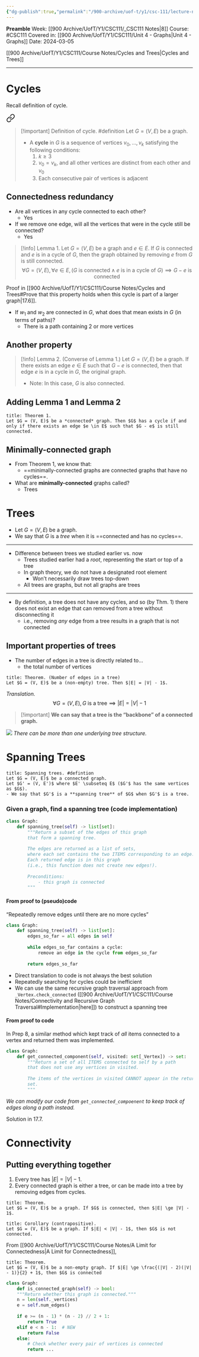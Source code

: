 ```yaml
---
{"dg-publish":true,"permalink":"/900-archive/uof-t/y1/csc-111/lecture-notes/week-8-lecture/","created":"2024-03-05T12:21:50.628-08:00","updated":"2024-03-10T18:48:43.938-07:00"}
---
```


**Preamble**
Week: [[900 Archive/UofT/Y1/CSC111/_CSC111 Notes\|8]]
Course: #CSC111
Covered in: [[900 Archive/UofT/Y1/CSC111/Unit 4 - Graphs\|Unit 4 - Graphs]]
Date: 2024-03-05

[[900 Archive/UofT/Y1/CSC111/Course Notes/Cycles and Trees\|Cycles and Trees]]

---
# Cycles

Recall definition of cycle.


<div class="transclusion internal-embed is-loaded"><a class="markdown-embed-link" href="/900-archive/uof-t/y1/csc-111/course-notes/cycles-and-trees/#992153" aria-label="Open link"><svg xmlns="http://www.w3.org/2000/svg" width="24" height="24" viewBox="0 0 24 24" fill="none" stroke="currentColor" stroke-width="2" stroke-linecap="round" stroke-linejoin="round" class="svg-icon lucide-link"><path d="M10 13a5 5 0 0 0 7.54.54l3-3a5 5 0 0 0-7.07-7.07l-1.72 1.71"></path><path d="M14 11a5 5 0 0 0-7.54-.54l-3 3a5 5 0 0 0 7.07 7.07l1.71-1.71"></path></svg></a><div class="markdown-embed">



> [!important] Definition of cycle. #definition 
> Let $G = (V, E)$ be a graph.
> - A **cycle** in $G$ is a sequence of vertices $v_{0}, \dots, v_{k}$ satisfying the following conditions:
> 	1. $k \ge 3$
> 	2. $v_{0} = v_{k}$, and all other vertices are distinct from each other and $v_{0}$
> 	3. Each consecutive pair of vertices is adjacent

</div></div>


## Connectedness redundancy

- Are all vertices in any cycle connected to each other?
    - Yes
- If we remove one edge, will all the vertices that were in the cycle still be connected?
    - Yes

> [!info] Lemma 1.
> Let $G = (V, E)$ be a graph and $e \in E$.
> If $G$ is connected and $e$ is in a cycle of $G$, then the graph obtained by removing $e$ from $G$ is still connected.
> $$\forall G = (V, E), \forall e \in E, (G \text{ is connected} \; \land \; e \text{ is in a cycle of } G) \implies G - e \text{ is connected}$$

Proof in [[900 Archive/UofT/Y1/CSC111/Course Notes/Cycles and Trees#Prove that this property holds when this cycle is part of a larger graph\|17.6]].

- If $w_1$ and $w_2$ are connected in $G$, what does that mean exists in $G$ (in terms of paths)?
    - There is a path containing 2 or more vertices

## Another property

> [!info] Lemma 2. (Converse of Lemma 1.)
> Let $G = (V, E)$ be a graph. If there exists an edge $e \in E$ such that $G-e$ is connected, then that edge $e$ is in a cycle in $G$, the original graph.
> - Note: In this case, $G$ is also connected.

## Adding Lemma 1 and Lemma 2

```ad-thm
title: Theorem 1.
Let $G = (V, E)$ be a *connected* graph. Then $G$ has a cycle if and only if there exists an edge $e \in E$ such that $G - e$ is still connected.

```

## Minimally-connected graph

- From Theorem 1, we know that:
    - ==minimally-connected graphs are connected graphs that have no cycles==.
- What are **minimally-connected** graphs called?
    - Trees

# Trees

- Let $G = (V, E)$ be a graph.
- We say that $G$ is a *tree* when it is ==connected and has no cycles==.
---
- Difference between trees we studied earlier vs. now
    - Trees studied earlier had a *root*, representing the start or top of a tree
    - In graph theory, we do not have a designated root element
        - Won’t necessarily draw trees top-down
    - All trees are graphs, but not all graphs are trees
---
- By definition, a tree does not have any cycles, and so (by Thm. 1) there does not exist an edge that can removed from a tree without disconnecting it
    - i.e., removing *any* edge from a tree results in a graph that is not connected

## Important properties of trees

- The number of edges in a tree is directly related to…
    - the total number of vertices

```ad-thm
title: Theorem. (Number of edges in a tree)
Let $G = (V, E)$ be a (non-empty) tree. Then $|E| = |V| - 1$.

```

*Translation.*
$$\forall G = (V, E), G \text{ is a tree} \implies |E| = |V| - 1$$
> [!important] **We can say that a tree is the “backbone” of a connected graph.**

![](https://i.imgur.com/MVCnME6.png)
*There can be more than one underlying tree structure.*

# Spanning Trees

```ad-def
title: Spanning trees. #defintion
Let $G = (V, E)$ be a connected graph.
Let $G' = (V, E')$ where $E' \subseteq E$ ($G'$ has the same vertices as $G$).
- We say that $G'$ is a **spanning tree** of $G$ when $G'$ is a tree.

```

### Given a graph, find a spanning tree (code implementation)

```python
class Graph:
    def spanning_tree(self) -> list[set]:
        """Return a subset of the edges of this graph
        that form a spanning tree.
        
        The edges are returned as a list of sets,
        where each set contains the two ITEMS corresponding to an edge.
        Each returned edge is in this graph
        (i.e., this function does not create new edges!).
        
        Preconditions:
            - this graph is connected
        """
```

#### From proof to (pseudo)code
“Repeatedly remove edges until there are no more cycles”
```python
class Graph:
    def spanning_tree(self) -> list[set]:
        edges_so_far = all edges in self
        
        while edges_so_far contains a cycle:
            remove an edge in the cycle from edges_so_far
        
        return edges_so_far
```
- Direct translation to code is not always the best solution
- Repeatedly searching for cycles could be inefficient
- We can use the same recursive graph traversal approach from `_Vertex.check_connected` ([[900 Archive/UofT/Y1/CSC111/Course Notes/Connectivity and Recursive Graph Traversal#Implementation\|here]]) to construct a spanning tree
#### From proof to code

In Prep 8, a similar method which kept track of *all* items connected to a vertex and returned them was implemented.

```python
class Graph:
    def get_connected_component(self, visited: set[_Vertex]) -> set:
        """Return a set of all ITEMS connected to self by a path
        that does not use any vertices in visited.
        
        The items of the vertices in visited CANNOT appear in the returned
        set.
        """
```
*We can modify our code from `get_connected_compoenent` to keep track of edges along a path instead.*

Solution in 17.7.

# Connectivity

## Putting everything together

1. Every tree has $|E| = |V| - 1$.
2. Every connected graph is either a tree, or can be made into a tree by removing edges from cycles.

```ad-thm
title: Theorem.
Let $G = (V, E)$ be a graph. If $G$ is connected, then $|E| \ge |V| - 1$.
```

```ad-thm
title: Corollary (contrapositive).
Let $G = (V, E)$ be a graph. If $|E| < |V| - 1$, then $G$ is not connected.

```

From [[900 Archive/UofT/Y1/CSC111/Course Notes/A Limit for Connectedness\|A Limit for Connectedness]],
```ad-thm
title: Theorem.
Let $G = (V, E)$ be a non-empty graph. If $|E| \ge \frac{(|V| - 2)(|V| - 1)}{2} + 1$, then $G$ is connected

```

```python
class Graph:
    def is_connected_graph(self) -> bool:
    """Return whether this graph is connected."""
    n = len(self._vertices)
    e = self.num_edges()
    
    if e >= (n - 1) * (n - 2) // 2 + 1:
        return True
    elif e < n - 1:  # NEW
        return False
    else:
        # Check whether every pair of vertices is connected
        return ...
```